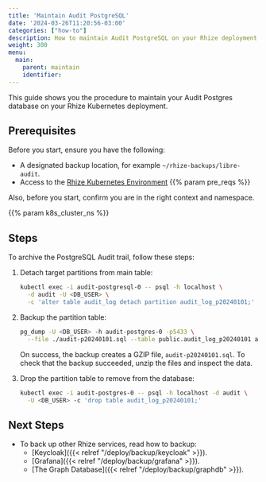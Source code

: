 ```yaml
---
title: 'Maintain Audit PostgreSQL'
date: '2024-03-26T11:20:56-03:00'
categories: ["how-to"]
description: How to maintain Audit PostgreSQL on your Rhize deployment
weight: 300
menu:
  main:
    parent: maintain
    identifier:
---
```


This guide shows you the procedure to maintain your Audit Postgres database on your Rhize Kubernetes deployment.

## Prerequisites

Before you start, ensure you have the following:

- A designated backup location, for example `~/rhize-backups/libre-audit`.
- Access to the [Rhize Kubernetes Environment](/deploy/install/setup-kubernetes)
{{% param pre_reqs %}}


Also, before you start, confirm you are in the right context and namespace.

{{% param k8s_cluster_ns %}}

## Steps

To archive the PostgreSQL Audit trail, follow these steps:

1. Detach target partitions from main table:

    ```bash
    kubectl exec -i audit-postgresql-0 -- psql -h localhost \
      -d audit -U <DB_USER> \
      -c 'alter table audit_log detach partition audit_log_p20240101;'
    ```

1. Backup the partition table:

    ```bash
    pg_dump -U <DB_USER> -h audit-postgres-0 -p5433 \
      --file ./audit-p20240101.sql --table public.audit_log_p20240101 audit
    ```

   On success, the backup creates a GZIP file, `audit-p20240101.sql`.
   To check that the backup succeeded, unzip the files and inspect the data.

1. Drop the partition table to remove from the database:

    ```bash
    kubectl exec -i audit-postgres-0 -- psql -h localhost -d audit \
      -U <DB_USER> -c 'drop table audit_log_p20240101;'
    ```

## Next Steps

- To back up other Rhize services, read how to backup:
  - [Keycloak]({{< relref "/deploy/backup/keycloak" >}}).
  - [Grafana]({{< relref "/deploy/backup/grafana" >}}).
  - [The Graph Database]({{< relref "/deploy/backup/graphdb" >}}).
